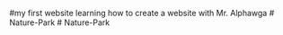 #my first website learning how to create a website with Mr. Alphawga
#   N a t u r e - P a r k  
 #   N a t u r e - P a r k  
 